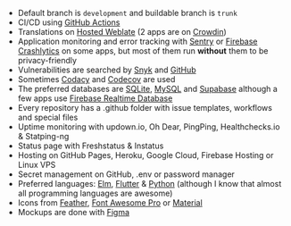 - Default branch is ```development``` and buildable branch is ```trunk```
- CI/CD using [GitHub Actions](https://github.com/features/actions)
- Translations on [Hosted Weblate](https://hosted.weblate.org/) (2 apps are on [Crowdin](https://crowdin.com/))
- Application monitoring and error tracking with [Sentry](https://sentry.io/) or [Firebase Crashlytics](https://www.youtube.com/watch?v=k_mdNRZzd30) on some apps, but most of them run __without__ them to be privacy-friendly
- Vulnerabilities are searched by [Snyk](https://snyk.io/) and [GitHub](https://github.com/features/security)
- Sometimes [Codacy](https://www.codacy.com/) and [Codecov](https://about.codecov.io/) are used
- The preferred databases are [SQLite](https://www.sqlite.org/), [MySQL](https://mariadb.org/) and [Supabase](https://supabase.com/) although a few apps use [Firebase Realtime Database](https://www.youtube.com/watch?v=U5aeM5dvUpA)
- Every repository has a .github folder with issue templates, workflows and special files
- Uptime monitoring with updown.io, Oh Dear, PingPing, Healthchecks.io & Statping-ng
- Status page with Freshstatus & Instatus
- Hosting on GitHub Pages, Heroku, Google Cloud, Firebase Hosting or Linux VPS
- Secret management on GitHub, .env or password manager
- Preferred languages: [Elm](https://elm-lang.org/), [Flutter](https://flutter.dev/) & [Python](https://www.python.org/) (although I know that almost all programming languages are awesome)
- Icons from [Feather](https://feathericons.com/), [Font Awesome Pro](https://fontawesome.com/) or [Material](https://fonts.google.com/icons)
- Mockups are done with [Figma](https://www.figma.com/)
